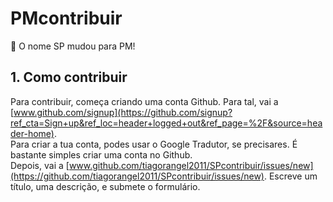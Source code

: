 # PMcontribuir
📢 O nome SP mudou para PM!
## 1. Como contribuir
Para contribuir, começa criando uma conta Github. Para tal, vai a [www.github.com/signup](https://github.com/signup?ref_cta=Sign+up&ref_loc=header+logged+out&ref_page=%2F&source=header-home).   
Para criar a tua conta, podes usar o Google Tradutor, se precisares. É bastante simples criar uma conta no Github.    
Depois, vai a [www.github.com/tiagorangel2011/SPcontribuir/issues/new](https://github.com/tiagorangel2011/SPcontribuir/issues/new). Escreve um título, uma descrição, e submete o formulário.
